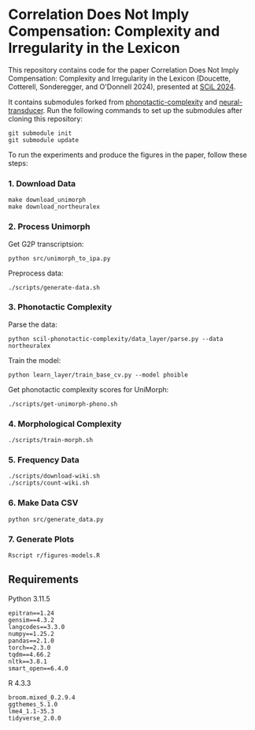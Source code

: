 # Correlation Does Not Imply Compensation: Complexity and Irregularity in the Lexicon

This repository contains code for the paper Correlation Does Not Imply Compensation: Complexity and Irregularity in the Lexicon (Doucette, Cotterell, Sonderegger, and O'Donnell 2024), presented at [SCiL 2024](https://sites.uci.edu/scil2024/).

It contains submodules forked from [phonotactic-complexity](https://github.com/tpimentelms/phonotactic-complexity) and [neural-transducer](https://github.com/shijie-wu/neural-transducer). Run the following commands to set up the submodules after cloning this repository:

```
git submodule init
git submodule update
```

To run the experiments and produce the figures in the paper, follow these steps:

### 1. Download Data

```
make download_unimorph
make download_northeuralex
```

### 2. Process Unimorph

Get G2P transcriptsion:

```
python src/unimorph_to_ipa.py
```

Preprocess data:

```
./scripts/generate-data.sh
```

### 3. Phonotactic Complexity

Parse the data:

```
python scil-phonotactic-complexity/data_layer/parse.py --data northeuralex
```

Train the model:

```
python learn_layer/train_base_cv.py --model phoible
```

Get phonotactic complexity scores for UniMorph:

```
./scripts/get-unimorph-phono.sh
```

### 4. Morphological Complexity

```
./scripts/train-morph.sh
```

### 5. Frequency Data

```
./scripts/download-wiki.sh
./scripts/count-wiki.sh
```

### 6. Make Data CSV

```
python src/generate_data.py
```

### 7. Generate Plots

```
Rscript r/figures-models.R
```

## Requirements

Python 3.11.5

```
epitran==1.24
gensim==4.3.2
langcodes==3.3.0
numpy==1.25.2
pandas==2.1.0
torch==2.3.0
tqdm==4.66.2
nltk==3.8.1
smart_open==6.4.0
```

R 4.3.3

```
broom.mixed_0.2.9.4
ggthemes_5.1.0
lme4_1.1-35.3
tidyverse_2.0.0
```